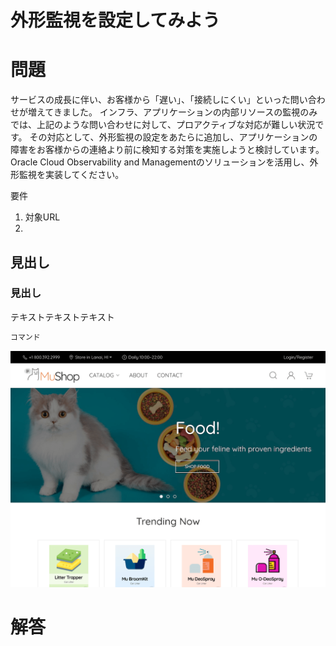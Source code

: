 # 外形監視を設定してみよう
# 問題
サービスの成長に伴い、お客様から「遅い」、「接続しにくい」といった問い合わせが増えてきました。
インフラ、アプリケーションの内部リソースの監視のみでは、上記のような問い合わせに対して、プロアクティブな対応が難しい状況です。
その対応として、外形監視の設定をあたらに追加し、アプリケーションの障害をお客様からの連絡より前に検知する対策を実施しようと検討しています。
Oracle Cloud Observability and Managementのソリューションを活用し、外形監視を実装してください。

要件
1. 対象URL
2. 


## 見出し
### 見出し

テキストテキストテキスト

```sh
コマンド
```

![サンプル画像](images/sample.png)


# 解答



